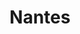 ---
title: Nantes
date: 
draft: false

# descripcion
description : Rombos con nacar

materials: Plata 925

color: Plateado

dimensions: 1cm

code: 01-04-0129

type: "Aros"

categories: []

price: $1.740,00

# Images
# first image will be shown in the product page
images:
  # - image: "images/path_to_image"
  # La ubicacion de las imagenes es imagenes/Aros/Aros.Piedras/01-04-0129-nantes
  - image: "./images/aros/piedras/01-04-0129-rombos-con-nacar_a.jpeg"
  - image: "./images/aros/piedras/01-04-0129-rombos-con-nacar_b.jpeg"
---